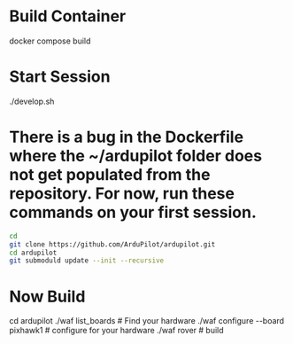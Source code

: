 # Build Container
docker compose build

# Start Session
./develop.sh

# There is a bug in the Dockerfile where the ~/ardupilot folder does not get populated from the repository.  For now, run these commands on your first session.

```bash
cd
git clone https://github.com/ArduPilot/ardupilot.git
cd ardupilot
git submoduld update --init --recursive
```

# Now Build
cd ardupilot
./waf list_boards                   # Find your hardware
./waf configure --board pixhawk1    # configure for your hardware
./waf rover                         # build 
